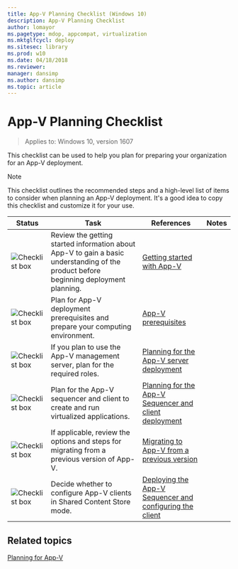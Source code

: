 ```yaml
---
title: App-V Planning Checklist (Windows 10)
description: App-V Planning Checklist
author: lomayor
ms.pagetype: mdop, appcompat, virtualization
ms.mktglfcycl: deploy
ms.sitesec: library
ms.prod: w10
ms.date: 04/18/2018
ms.reviewer:
manager: dansimp
ms.author: dansimp
ms.topic: article
---
```

# App-V Planning Checklist

>Applies to: Windows 10, version 1607

This checklist can be used to help you plan for preparing your organization for an App-V deployment.

>[!NOTE]
>This checklist outlines the recommended steps and a high-level list of items to consider when planning an App-V deployment. It's a good idea to copy this checklist and customize it for your use.

|Status|Task|References|Notes|
|---|---|---|---|
|![Checklist box](../app-v/images/checklistbox.gif)|Review the getting started information about App-V to gain a basic understanding of the product before beginning deployment planning.|[Getting started with App-V](appv-getting-started.md)||
|![Checklist box](../app-v/images/checklistbox.gif)|Plan for App-V deployment prerequisites and prepare your computing environment.|[App-V prerequisites](appv-prerequisites.md)||
|![Checklist box](../app-v/images/checklistbox.gif)|If you plan to use the App-V management server, plan for the required roles.|[Planning for the App-V server deployment](appv-planning-for-appv-server-deployment.md)||
|![Checklist box](../app-v/images/checklistbox.gif)|Plan for the App-V sequencer and client to create and run virtualized applications.|[Planning for the App-V Sequencer and client deployment](appv-planning-for-sequencer-and-client-deployment.md)||
|![Checklist box](../app-v/images/checklistbox.gif)|If applicable, review the options and steps for migrating from a previous version of App-V.|[Migrating to App-V from a previous version](appv-migrating-to-appv-from-a-previous-version.md)||
|![Checklist box](../app-v/images/checklistbox.gif)|Decide whether to configure App-V clients in Shared Content Store mode.|[Deploying the App-V Sequencer and configuring the client](appv-deploying-the-appv-sequencer-and-client.md)||





## Related topics

[Planning for App-V](appv-planning-for-appv.md)
